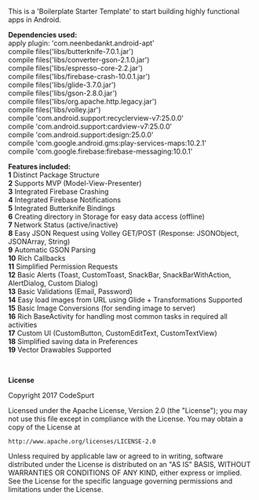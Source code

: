 This is a 'Boilerplate Starter Template' to start building highly functional apps in Android.<br />

<b>Dependencies used:</b><br />
apply plugin: 'com.neenbedankt.android-apt'<br />
compile files('libs/butterknife-7.0.1.jar')<br />
compile files('libs/converter-gson-2.1.0.jar')<br />
compile files('libs/espresso-core-2.2.jar')<br />
compile files('libs/firebase-crash-10.0.1.jar')<br />
compile files('libs/glide-3.7.0.jar')<br />
compile files('libs/gson-2.8.0.jar')<br />
compile files('libs/org.apache.http.legacy.jar')<br />
compile files('libs/volley.jar')<br />
compile 'com.android.support:recyclerview-v7:25.0.0'<br />
compile 'com.android.support:cardview-v7:25.0.0'<br />
compile 'com.android.support:design:25.0.0'<br />
compile 'com.google.android.gms:play-services-maps:10.2.1'<br />
compile 'com.google.firebase:firebase-messaging:10.0.1'<br />

<b>Features included:</b><br />
<b>1</b> Distinct Package Structure<br />
<b>2</b> Supports MVP (Model-View-Presenter)<br />
<b>3</b> Integrated Firebase Crashing<br />
<b>4</b> Integrated Firebase Notifications<br />
<b>5</b> Integrated Butterknife Bindings<br />
<b>6</b> Creating directory in Storage for easy data access (offline)<br />
<b>7</b> Network Status (active/inactive)<br />
<b>8</b> Easy JSON Request using Volley GET/POST (Response: JSONObject, JSONArray, String)<br />
<b>9</b> Automatic GSON Parsing<br />
<b>10</b> Rich Callbacks<br />
<b>11</b> Simplified Permission Requests<br />
<b>12</b> Basic Alerts (Toast, CustomToast, SnackBar, SnackBarWithAction, AlertDialog, Custom Dialog)<br />
<b>13</b> Basic Validations (Email, Password)<br />
<b>14</b> Easy load images from URL using Glide + Transformations Supported<br />
<b>15</b> Basic Image Conversions (for sending image to server)<br />
<b>16</b> Rich BaseActivity for handling most common tasks in required all activities<br />
<b>17</b> Custom UI (CustomButton, CustomEditText, CustomTextView)<br />
<b>18</b> Simplified saving data in Preferences<br />
<b>19</b> Vector Drawables Supported<br />

<br />

<b>License</b>

Copyright 2017 CodeSpurt

Licensed under the Apache License, Version 2.0 (the "License");
you may not use this file except in compliance with the License.
You may obtain a copy of the License at

    http://www.apache.org/licenses/LICENSE-2.0

Unless required by applicable law or agreed to in writing, software
distributed under the License is distributed on an "AS IS" BASIS,
WITHOUT WARRANTIES OR CONDITIONS OF ANY KIND, either express or implied.
See the License for the specific language governing permissions and
limitations under the License.

